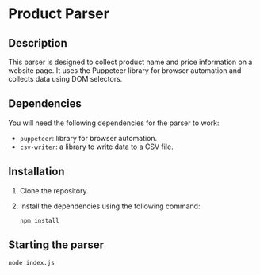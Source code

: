 # Product Parser

## Description

This parser is designed to collect product name and price information on a website page. It uses the Puppeteer library for browser automation and collects data using DOM selectors.

## Dependencies

You will need the following dependencies for the parser to work:
- `puppeteer`: library for browser automation.
- `csv-writer`: a library to write data to a CSV file.

## Installation

1. Clone the repository.
2. Install the dependencies using the following command:

   ```shell
   npm install

## Starting the parser

   ```shell
   node index.js
